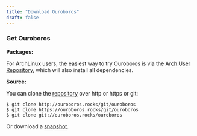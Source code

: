 ```yaml
---
title: "Download Ouroboros"
draft: false
---
```


### Get Ouroboros

**Packages:**

For ArchLinux users, the easiest way to try Ouroboros is via the [Arch
User Repository](https://aur.archlinux.org/packages/ouroboros-git/),
which will also install all dependencies.

**Source:**

You can clone the [repository](/cgit/ouroboros) over http or https or
git:

```
$ git clone http://ouroboros.rocks/git/ouroboros
$ git clone https://ouroboros.rocks/git/ouroboros
$ git clone git://ouroboros.rocks/ouroboros
```

Or download a [snapshot](/cgit/ouroboros/).
